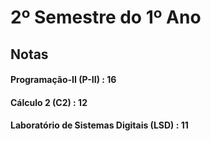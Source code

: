 # 2º Semestre do 1º Ano
## Notas
#### Programação-II (P-II) : 16
#### Cálculo 2 (C2) : 12
#### Laboratório de Sistemas Digitais (LSD) : 11
